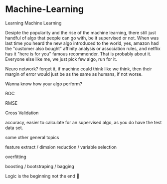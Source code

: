 # Machine-Learning
Learning Machine Learning

Desipte the popularity and the rise of the machine learning, there still just handful of algo that people can go with, be it supervised or not.
When was last time you heard the new algo introduced to the world, yes, amazon had the "customer also bought" affinity analysis or association rules,
and netflix has it "here is for you" famous recommender. That is probably about it. Everyone else like me, we just pick few algo, run for it.

Neuro network? forget it, if machine could think like we think, then their margin of error would just be as the same as humans, if not worse.


Wanna know how your algo perform?

ROC

RMSE

Cross Validation

accuracy, easier to calculate for an supervised algo, as you do have the test data set.


some other general topics

feature extract / dimsion reduction / variable selection


overfitting


boosting / bootstraping / bagging 


Logic is the beginning not the end 🖖

